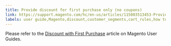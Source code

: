 ```yaml
---
title: Provide discount for first purchase only (no coupons)
link: https://support.magento.com/hc/en-us/articles/115003513453-Provide-discount-for-first-purchase-only-no-coupons-
labels: user guide,Magento,discount,customer_segments,cart_rules,how to
---
```


Please refer to the [Discount with First Purchase](https://docs.magento.com/m2/ee/user_guide/marketing/price-rule-discount-first-purchase.html) article on Magento User Guides. 

